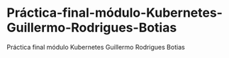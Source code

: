 # Práctica-final-módulo-Kubernetes-Guillermo-Rodrigues-Botias
Práctica final módulo Kubernetes Guillermo Rodrigues Botias

